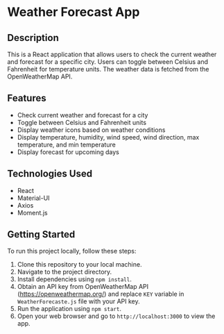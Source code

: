# Weather Forecast App

## Description
This is a React application that allows users to check the current weather and forecast for a specific city. Users can toggle between Celsius and Fahrenheit for temperature units. The weather data is fetched from the OpenWeatherMap API.

## Features
- Check current weather and forecast for a city
- Toggle between Celsius and Fahrenheit units
- Display weather icons based on weather conditions
- Display temperature, humidity, wind speed, wind direction, max temperature, and min temperature
- Display forecast for upcoming days

## Technologies Used
- React
- Material-UI
- Axios
- Moment.js

## Getting Started
To run this project locally, follow these steps:

1. Clone this repository to your local machine.
2. Navigate to the project directory.
3. Install dependencies using `npm install`.
4. Obtain an API key from OpenWeatherMap API (https://openweathermap.org/) and replace `KEY` variable in `WeatherForecaste.js` file with your API key.
5. Run the application using `npm start`.
6. Open your web browser and go to `http://localhost:3000` to view the app.




